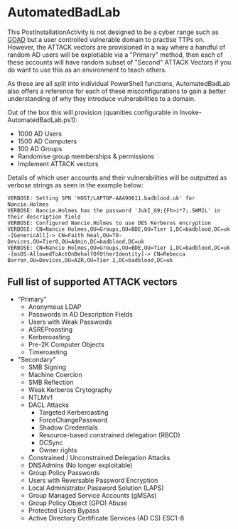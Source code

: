 AutomatedBadLab
========
This PostInstallationActivity is not designed to be a cyber range such as [GOAD](https://github.com/Orange-Cyberdefense/GOAD) but a user controlled vulnerable domain to practise TTPs on. However, the ATTACK vectors are provisioned in a way where a handful of random AD users will be explotiable via a "Primary" method, then each of these accounts will have random subset of "Second" ATTACK Vectors if you do want to use this as an environment to teach others. 

As these are all split into individual PowerShell functions, AutomatedBadLab also offers a reference for each of these misconfigurations to gain a better understanding of why they introduce vulnerabilities to a domain.

Out of the box this will provision (quanities configurable in Invoke-AutomatedBadLab.ps1):
- 1000 AD Users
- 1500 AD Computers
- 100 AD Groups
- Randomise group memberships & permissions
- Implement ATTACK vectors

Details of which user accounts and their vulnerabilities will be outputted as verbose strings as seen in the example below:
```
VERBOSE: Setting SPN 'HOST/LAPTOP-AA490611.badblood.uk' for Nancie.Holmes 
VERBOSE: Nancie.Holmes has the password 'JukI_G9;{Fh>i*7;.SWM]L' in their description field 
VERBOSE: Configured Nancie.Holmes to use DES Kerberos encryption 
VERBOSE: CN=Nancie Holmes,OU=Groups,OU=BDE,OU=Tier 1,DC=badblood,DC=uk -[GenericAll]-> CN=Faith Neal,OU=T0-Devices,OU=Tier0,OU=Admin,DC=badblood,DC=uk
VERBOSE: CN=Nancie Holmes,OU=Groups,OU=BDE,OU=Tier 1,DC=badblood,DC=uk -[msDS-AllowedToActOnBehalfOfOtherIdentity]-> CN=Rebecca Barron,OU=Devices,OU=AZR,OU=Tier 2,DC=badblood,DC=uk
```

## Full list of supported ATTACK vectors
- "Primary"
    - Anonymous LDAP
    - Passwords in AD Description Fields
    - Users with Weak Passwords
    - ASREProasting
    - Kerberoasting
    - Pre-2K Computer Objects
    - Timeroasting
- "Secondary"
    - SMB Signing
    - Machine Coercion
    - SMB Reflection 
    - Weak Kerberos Crytography
    - NTLMv1
    - DACL Attacks
        - Targeted Kerberoasting
        - ForceChangePassword
        - Shadow Credentials
        - Resource-based constrained delegation (RBCD)
        - DCSync
        - Owner rights
    - Constrained / Unconstrained Delegation Attacks
    - DNSAdmins (No longer exploitable)
    - Group Policy Passwords
    - Users with Reversable Password Encryption
    - Local Administrator Password Solution (LAPS)
    - Group Managed Service Accounts (gMSAs)
    - Group Policy Object (GPO) Abuse
    - Protected Users Bypass
    - Active Directory Certificate Services (AD CS) ESC1-8 

